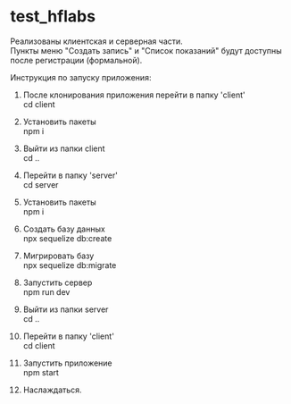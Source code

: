 # test_hflabs

Реализованы клиентская и серверная части.<br>
Пункты меню "Создать запись" и "Список показаний" будут доступны после регистрации (формальной).


Инструкция по запуску приложения:

1. После клонирования приложения перейти в папку 'client'<br>
cd client

2. Установить пакеты<br>
npm i

3. Выйти из папки client<br>
cd ..

4. Перейти в папку 'server'<br>
cd server

5. Установить пакеты<br>
npm i

6. Создать базу данных<br>
npx sequelize db:create

7. Мигрировать базу<br>
npx sequelize db:migrate

8. Запустить сервер<br>
npm run dev

9. Выйти из папки server<br>
cd ..

10. Перейти в папку 'client'<br>
cd client

11. Запустить приложение<br>
npm start

12. Наслаждаться.<br>
